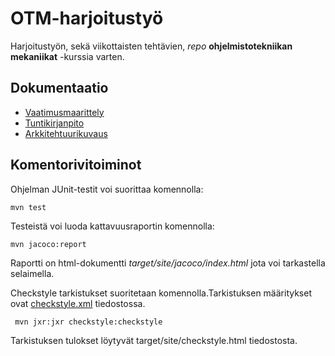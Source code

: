 # OTM-harjoitustyö

Harjoitustyön, sekä viikottaisten tehtävien, *repo* **ohjelmistotekniikan mekaniikat** -kurssia varten.


## Dokumentaatio
* [Vaatimusmaarittely](https://github.com/JoonaHa/OTM-harjoitustyo/blob/master/dokumentaatio/vaatimusmaarittely.md)
* [Tuntikirjanpito](https://github.com/JoonaHa/OTM-harjoitustyo/blob/master/dokumentaatio/tuntikirjanpito.md)
* [Arkkitehtuurikuvaus](https://github.com/JoonaHa/OTM-harjoitustyo/blob/master/dokumentaatio/arkkitehtuuri.md)
## Komentorivitoiminot

Ohjelman JUnit-testit voi suorittaa komennolla:
```
mvn test
```
Testeistä voi luoda kattavuusraportin komennolla:

```
mvn jacoco:report
```
Raportti on html-dokumentti _target/site/jacoco/index.html_ jota voi tarkastella selaimella. 

Checkstyle tarkistukset suoritetaan komennolla.Tarkistuksen määritykset ovat [checkstyle.xml](https://github.com/JoonaHa/OTM-harjoitustyo/commit/7c27f14ffdb24160d2a4caa23cc9638d1af4f51f) tiedostossa.
```
 mvn jxr:jxr checkstyle:checkstyle
```
Tarkistuksen tulokset löytyvät target/site/checkstyle.html tiedostosta.



